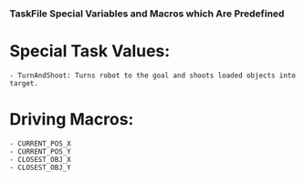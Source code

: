 ### TaskFile Special Variables and Macros which Are Predefined ###

# Special Task Values:
    - TurnAndShoot: Turns robot to the goal and shoots loaded objects into target.

# Driving Macros:
    - CURRENT_POS_X
    - CURRENT_POS_Y
    - CLOSEST_OBJ_X
    - CLOSEST_OBJ_Y